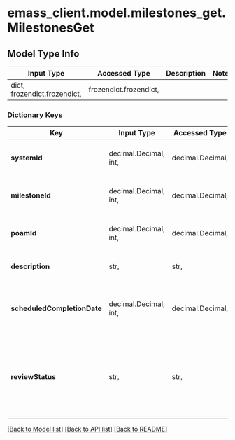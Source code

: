 # emass_client.model.milestones_get.MilestonesGet

## Model Type Info
Input Type | Accessed Type | Description | Notes
------------ | ------------- | ------------- | -------------
dict, frozendict.frozendict,  | frozendict.frozendict,  |  | 

### Dictionary Keys
Key | Input Type | Accessed Type | Description | Notes
------------ | ------------- | ------------- | ------------- | -------------
**systemId** | decimal.Decimal, int,  | decimal.Decimal,  | [Required] Unique eMASS system identifier. | [optional] value must be a 64 bit integer
**milestoneId** | decimal.Decimal, int,  | decimal.Decimal,  | [Required] Unique item identifier | [optional] value must be a 64 bit integer
**poamId** | decimal.Decimal, int,  | decimal.Decimal,  | [Required] Unique item identifier | [optional] value must be a 64 bit integer
**description** | str,  | str,  | [Required] Include milestone description. | [optional] 
**scheduledCompletionDate** | decimal.Decimal, int,  | decimal.Decimal,  | [Required] Required for ongoing and completed POA&amp;M items. Unix time format. | [optional] value must be a 64 bit integer
**reviewStatus** | str,  | str,  | [Read-Only] Values include the following options: (Not Approved,Under Review,Approved) | [optional] must be one of ["Not Approved", "Under Review", "Approved", ] 

[[Back to Model list]](../../README.md#documentation-for-models) [[Back to API list]](../../README.md#documentation-for-api-endpoints) [[Back to README]](../../README.md)

